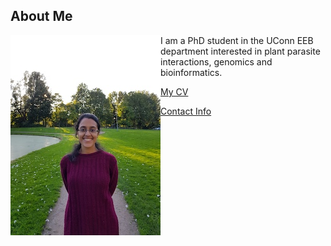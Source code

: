 ## About Me
<img align="left" src="images/headshot.jpg"> 
I am a PhD student in the UConn EEB department
interested in plant parasite interactions, genomics and bioinformatics.

[My CV](PDFs/cv.pdf)

[Contact Info](contact-info.html)


